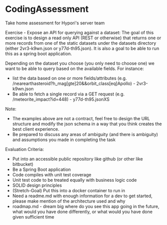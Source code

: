 # CodingAssessment
Take home assessment for Hypori's server team

Exercise - Expose an API for querying against a dataset:
The goal of this exercise is to design a read only API (REST or otherwise) that returns one or more records from one of the static datasets under the datasets directory (either 2vr3-k9wn.json or y77d-th95.json).  It is also a goal to be able to run this as a spring boot application.

Depending on the dataset you choose (you only need to choose one) we want to be able to query based on the available fields. For instance:
* list the data based on one or more fields/attributes (e.g. /nearearthasteroid?h_mag[gte]20&&orbit_class[eq]Apollo) - 2vr3-k9wn.json
* Be able to fetch a single record via a GET request (e.g. /meteorite_impact?id=448) - y77d-th95.jsonXS

Note:
* The examples above are not a contract, feel free to design the URL structure and modify the json schema in a way that you think creates the best client experience.
* Be prepared to discuss any areas of ambiguity (and there is ambiguity) and assumptions you made in completing the task

Evaluation Criteria:
* Put into an accessible public repository like github (or other like bitbucket)
* Be a Spring Boot application
* Code compiles with unit test coverage
* Unit test code to be treated equally with business logic code
* SOLID design principles 
* (Stretch-Goal) Put this into a docker container to run in
* Need a readme.md with enough information for a dev to get started, please make mention of the architecture used and why
* roadmap.md - dream big where do you see this app going in the future, what would you have done differently, or what would you have done given sufficient time
